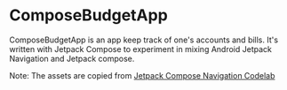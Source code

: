 # ComposeBudgetApp
ComposeBudgetApp is an app keep track of one's accounts and bills. It's written with Jetpack Compose 
to experiment in mixing Android Jetpack Navigation and Jetpack compose.

Note: The assets are copied from [Jetpack Compose Navigation Codelab](https://github.com/googlecodelabs/android-compose-codelabs/tree/main/NavigationCodelab)

 